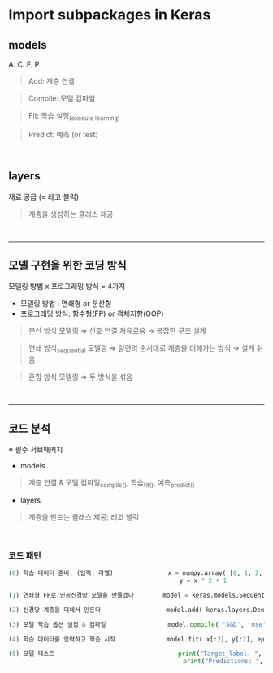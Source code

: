 # Import subpackages in Keras 

## models

A. C. F. P
> Add: 계층 연결 <br/>

> Compile: 모델 컴파일<br/> 

> Fit: 학습 실행<sub>(execute learning)</sub> <br/>

> Predict: 예측 (or test)

<br/>

## layers
재료 공급 (= 레고 블럭) 
> 계층을 생성하는 클래스 제공 

<br/>

***

## 모델 구현을 위한 코딩 방식 
모델링 방법 x 프로그래밍 방식 = 4가지 

* 모델링 방법    : 연쇄형 or 분산형 <br/>
* 프로그래밍 방식: 함수형(FP) or 객체지향(OOP) <br/> 


>분산 방식 모델링                      ⇒  신호 연결 자유로움 → 복잡한 구조 설계 <br/>

>연쇄 방식<sub>sequential</sub> 모델링 ⇒  일련의 순서대로 계층을 더해가는 방식 → 설계 쉬움<br/>

>혼합 방식 모델링                      ⇒  두 방식을 섞음 
<br/>

***

## 코드 분석 
※ 필수 서브패키지 
* models 
> 계층 연결 & 모델 컴파일<sub>compile()</sub>, 학습<sub>fit()</sub>, 예측<sub>predict()</sub> 

* layers 
> 계층을 만드는 클래스 제공; 레고 블럭 

<br/>

###  코드 패턴  

```python 
(0) 학습 데이터 준비; (입력, 라벨)               x = numpy.array( [0, 1, 2, 3, 4] ) 
                                               y = x * 2 + 1 

(1) 연쇄형 FP로 인공신경망 모델을 만들겠다        model = keras.models.Sequential() 

(2) 신경망 계층을 더해서 만든다                  model.add( keras.layers.Dense( 1, input_shape=(1,) ))  #깊이:1 , 입렵노드 1개 

(3) 모델 학습 옵션 설정 & 컴파일                 model.compile( 'SGD', 'mse' )              

(4) 학습 데이터를 입력하고 학습 시작              model.fit( x[:2], y[:2], epochs = 1000, verbose = 0)   # verbose: 학습 진행 사항의 표시 여부 

(5) 모델 테스트                                  print("Target_label: ", y[2:])
                                                print("Predictions: ", model.predict( x[2:]).flatten() ) 

```